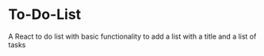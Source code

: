 # To-Do-List
A React to do list with basic functionality to add a list with a title and a list of tasks
